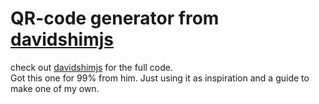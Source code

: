 # QR-code generator from <a href="github.com/davidshimjs">davidshimjs</a>

check out <a href="github.com/davidshimjs/qrcodejs">davidshimjs</a> for the full code. 
<br>
Got this one for 99% from him. Just using it as inspiration and a guide to make one of my own.
